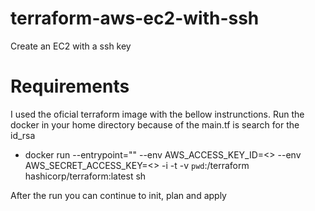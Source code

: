 # terraform-aws-ec2-with-ssh
Create an EC2 with a ssh key

# Requirements
I used the oficial terraform image with the bellow instrunctions.
Run the docker in your home directory because of the main.tf is search for the id_rsa
- docker run --entrypoint="" --env AWS_ACCESS_KEY_ID=<> --env AWS_SECRET_ACCESS_KEY=<> -i -t -v `pwd`:/terraform hashicorp/terraform:latest sh

After the run you can continue to init, plan and apply
